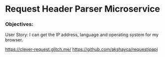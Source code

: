 Request Header Parser Microservice
==================================

### Objectives:

User Story: I can get the IP address, language and operating system for my browser.


https://clever-request.glitch.me/
https://github.com/akshayca/requestipapi
